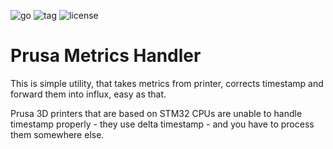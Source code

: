 ![go](https://img.shields.io/github/go-mod/go-version/pstrobl96/prusa_metrics_handler) 
![tag](https://img.shields.io/github/v/tag/pstrobl96/prusa_metrics_handler) 
![license](https://img.shields.io/github/license/pstrobl96/prusa_metrics_handler)

# Prusa Metrics Handler

This is simple utility, that takes metrics from printer, corrects timestamp and forward them into influx, easy as that.

Prusa 3D printers that are based on STM32 CPUs are unable to handle timestamp properly - they use delta timestamp - and you have to process them somewhere else.